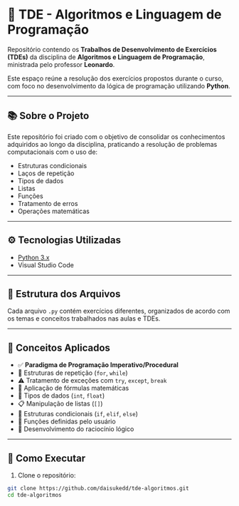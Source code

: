 # 🧮 TDE - Algoritmos e Linguagem de Programação

Repositório contendo os **Trabalhos de Desenvolvimento de Exercícios (TDEs)** da disciplina de **Algoritmos e Linguagem de Programação**, ministrada pelo professor **Leonardo**.

Este espaço reúne a resolução dos exercícios propostos durante o curso, com foco no desenvolvimento da lógica de programação utilizando **Python**.

---

## 📚 Sobre o Projeto

Este repositório foi criado com o objetivo de consolidar os conhecimentos adquiridos ao longo da disciplina, praticando a resolução de problemas computacionais com o uso de:

- Estruturas condicionais
- Laços de repetição
- Tipos de dados
- Listas
- Funções
- Tratamento de erros
- Operações matemáticas

---

## ⚙️ Tecnologias Utilizadas

- [Python 3.x](https://www.python.org/)
- Visual Studio Code

---

## 📌 Estrutura dos Arquivos

Cada arquivo `.py` contém exercícios diferentes, organizados de acordo com os temas e conceitos trabalhados nas aulas e TDEs.

---

## 🧠 Conceitos Aplicados

- ✅ **Paradigma de Programação Imperativo/Procedural**
- 🔁 Estruturas de repetição (`for`, `while`)
- ⚠️ Tratamento de exceções com `try`, `except`, `break`
- 🧮 Aplicação de fórmulas matemáticas
- 🔢 Tipos de dados (`int`, `float`)
- 📋 Manipulação de listas (`[]`)
- 🧱 Estruturas condicionais (`if`, `elif`, `else`)
- 🔧 Funções definidas pelo usuário
- 🧠 Desenvolvimento do raciocínio lógico

---

## 🚀 Como Executar

1. Clone o repositório:

```bash
git clone https://github.com/daisukedd/tde-algoritmos.git
cd tde-algoritmos
```
